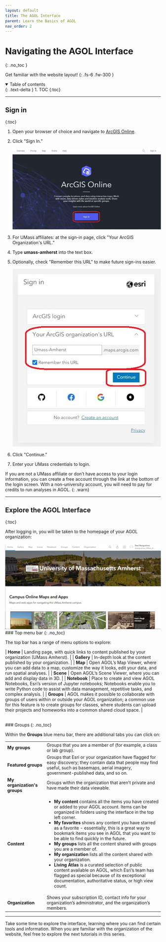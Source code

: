 ```yaml
---
layout: default
title: The AGOL Interface
parent: Learn the Basics of AGOL
nav_order: 2
---
```


# Navigating the AGOL Interface
{: .no_toc }

Get familiar with the website layout!
{: .fs-6 .fw-300 }

<details open markdown="block">
  <summary>
    Table of contents
  </summary>
  {: .text-delta }
1. TOC
{:toc}
</details>

---

## Sign in
{:toc}


1. Open your browser of choice and navigate to [ArcGIS Online](https://www.arcgis.com).
1. Click "Sign In."

    <img src="media/all_AGOL/intro_01.jpg" alt="AGOL Landing Page" class="center" width="600">

1. For UMass affiliates: at the sign-in page, click "Your ArcGIS Organization's URL."
1. Type **umass-amherst** into the text box.
1. Optionally, check "Remember this URL" to make future sign-ins easier.

    <img src="media/all_AGOL/Intro_02.jpg" alt="Sign-in Page" class="center">


1. Click "Continue."
1. Enter your UMass credentials to login.

If you are not a UMass affiliate or don’t have access to your login information, you can create a free account through the link at the bottom of the login screen. With a non-university account, you will need to pay for credits to run analyses in AGOL.
{: .warn}

---

## Explore the AGOL Interface
{:toc}

After logging in, you will be taken to the homepage of your AGOL organization:

<img src="media/all_AGOL/Intro_03.jpg" alt="AGOL Homepage" class="center" width="600">

<br>
### Top menu bar
{: .no_toc}

The top bar has a range of menu options to explore:

| **Home** | Landing page, with quick links to content published by your organization (UMass Amherst). |
| **Gallery** | In-depth look at the content published by your organization. |
| **Map** | Open AGOL’s Map Viewer, where you can add data to a map, customize the way it looks, edit your data, and run spatial analyses. |
| **Scene** | Open AGOL’s Scene Viewer, where you can add and display data in 3D. |
| **Notebook** | Place to create and view AGOL Notebooks, Esri’s version of Jupyter notebooks; Notebooks enable you to write Python code to assist with data management, repetitive tasks, and complex analysis. |
| **Groups** | AGOL makes it possible to collaborate with groups of users within or outside your AGOL organization; a common use for this feature is to create groups for classes, where students can upload their projects and homeworks into a common shared cloud space. |

<br>
### Groups
{: .no_toc}

Within the **Groups** blue menu bar, there are additional tabs you can click on:

<table>
  <tbody>
    <tr>
      <td><b>My groups</b></td>
      <td>Groups that you are a member of (for example, a class or lab group).</td>
    </tr>
    <tr>
      <td><b>Featured groups</b></td>
      <td>Groups that Esri or your organization have flagged for easy discovery; they contain data that people may find useful, such as basemaps, aerial imagery, government-published data, and so on.</td>
    </tr>
    <tr>
      <td><b>My organization's groups</b></td>
      <td>Groups within the organization that aren't private and have made their data viewable.</td>
    </tr>
    <tr>
      <td><b>Content</b></td>
      <td>
        <ul>
          <li><b>My content</b> contains all the items you have created or added to your AGOL account. Items can be organized in folders using the interface in the top left corner.</li>
          <li><b>My favorites</b> shows any content you have starred as a favorite - essentially, this is a great way to bookmark items you see in AGOL that you want to be able to find quickly in the future.</li>
          <li><b>My groups</b> lists all the content shared with groups you are a member of.</li>
          <li><b>My organization</b> lists all the content shared with your organization.</li>
          <li><b>Living Atlas</b> is a curated selection of public content available on AGOL, which Esri’s team has flagged as special because of its exceptional documentation, authoritative status, or high view count.</li>
        </ul>
      </td>
    </tr>
    <tr>
      <td><b>Organization</b></td>
      <td>Shows your subscription ID, contact info for your organization’s administrator, and the organization’s members.</td>
    </tr>
  </tbody>
</table>

---

Take some time to explore the interface, learning where you can find certain tools and information. When you are familiar with the organization of the website, feel free to explore the next tutorials in this series.
